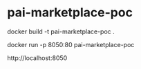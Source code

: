 # pai-marketplace-poc

docker build -t pai-marketplace-poc .

docker run -p 8050:80 pai-marketplace-poc

http://localhost:8050